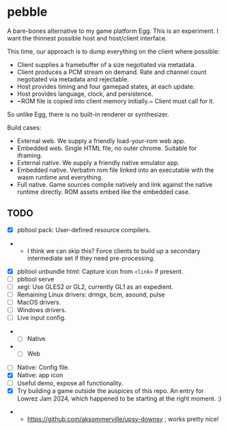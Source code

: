 # pebble

A bare-bones alternative to my game platform Egg.
This is an experiment.
I want the thinnest possible host and host/client interface.

This time, our approach is to dump everything on the client where possible:
- Client supplies a framebuffer of a size negotiated via metadata.
- Client produces a PCM stream on demand. Rate and channel count negotiated via metadata and rejectable.
- Host provides timing and four gamepad states, at each update.
- Host provides language, clock, and persistence.
- ~ROM file is copied into client memory initially.~ Client must call for it.

So unlike Egg, there is no built-in renderer or synthesizer.

Build cases:
- External web. We supply a friendly load-your-rom web app.
- Embedded web. Single HTML file, no outer chrome. Suitable for iframing.
- External native. We supply a friendly native emulator app.
- Embedded native. Verbatim rom file linked into an executable with the wasm runtime and everything.
- Full native. Game sources compile natively and link against the native runtime directly. ROM assets embed like the embedded case.

## TODO

- [x] pbltool pack: User-defined resource compilers.
- - I think we can skip this? Force clients to build up a secondary intermediate set if they need pre-processing.
- [x] pbltool unbundle html: Capture icon from `<link>` if present.
- [ ] pbltool serve
- [ ] xegl: Use GLES2 or GL2, currently GL1 as an expedient.
- [ ] Remaining Linux drivers: drmgx, bcm, asound, pulse
- [ ] MacOS drivers.
- [ ] Windows drivers.
- [ ] Live input config.
- - [ ] Native
- - [ ] Web
- [ ] Native: Config file.
- [x] Native: app icon
- [ ] Useful demo, expose all functionality.
- [x] Try building a game outside the auspices of this repo. An entry for Lowrez Jam 2024, which happened to be starting at the right moment. :)
- - https://github.com/aksommerville/upsy-downsy ; works pretty nice!
